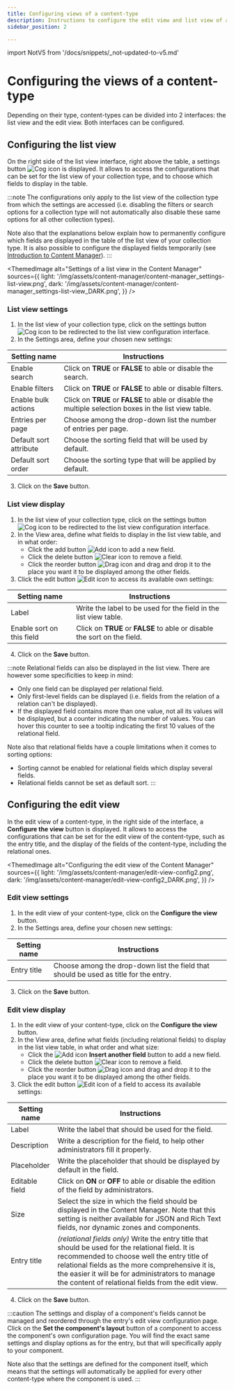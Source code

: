 ```yaml
---
title: Configuring views of a content-type
description: Instructions to configure the edit view and list view of a content-type in a Strapi application.
sidebar_position: 2

---
```


import NotV5 from '/docs/snippets/_not-updated-to-v5.md'

# Configuring the views of a content-type

<NotV5/>

Depending on their type, content-types can be divided into 2 interfaces: the list view and the edit view. Both interfaces can be configured.

## Configuring the list view

On the right side of the list view interface, right above the table, a settings button ![Cog icon](/img/assets/icons/cog.svg) is displayed. It allows to access the configurations that can be set for the list view of your collection type, and to choose which fields to display in the table.

:::note
The configurations only apply to the list view of the collection type from which the settings are accessed (i.e. disabling the filters or search options for a collection type will not automatically also disable these same options for all other collection types).
<br />

Note also that the explanations below explain how to permanently configure which fields are displayed in the table of the list view of your collection type. It is also possible to configure the displayed fields temporarily (see [Introduction to Content Manager](/user-docs/content-manager)).
:::

<ThemedImage
  alt="Settings of a list view in the Content Manager"
  sources={{
    light: '/img/assets/content-manager/content-manager_settings-list-view.png',
    dark: '/img/assets/content-manager/content-manager_settings-list-view_DARK.png',
  }}
/>

### List view settings

1. In the list view of your collection type, click on the settings button ![Cog icon](/img/assets/icons/cog.svg) to be redirected to the list view configuration interface.
2. In the Settings area, define your chosen new settings:

| Setting name           | Instructions                                                                                       |
| ---------------------- | -------------------------------------------------------------------------------------------------- |
| Enable search          | Click on **TRUE** or **FALSE** to able or disable the search.                                          |
| Enable filters         | Click on **TRUE** or **FALSE** to able or disable filters.                                             |
| Enable bulk actions    | Click on **TRUE** or **FALSE** to able or disable the multiple selection boxes in the list view table. |
| Entries per page       | Choose among the drop-down list the number of entries per page.                                    |
| Default sort attribute | Choose the sorting field that will be used by default.                                             |
| Default sort order     | Choose the sorting type that will be applied by default.                                           |

3. Click on the **Save** button.

### List view display

1. In the list view of your collection type, click on the settings button ![Cog icon](/img/assets/icons/cog.svg) to be redirected to the list view configuration interface.
2. In the View area, define what fields to display in the list view table, and in what order:
   - Click the add button ![Add icon](/img/assets/icons/add_icon.svg) to add a new field.
   - Click the delete button ![Clear icon](/img/assets/icons/clear.svg) to remove a field.
   - Click the reorder button ![Drag icon](/img/assets/icons/drag.svg) and drag and drop it to the place you want it to be displayed among the other fields.
3. Click the edit button ![Edit icon](/img/assets/icons/edit.svg) to access its available own settings:

| Setting name              | Instructions                                                              |
| ------------------------- | ------------------------------------------------------------------------- |
| Label                     | Write the label to be used for the field in the list view table.          |
| Enable sort on this field | Click on **TRUE** or **FALSE** to able or disable the sort on the field.  |

4. Click on the **Save** button.

:::note
Relational fields can also be displayed in the list view. There are however some specificities to keep in mind:

- Only one field can be displayed per relational field.
- Only first-level fields can be displayed (i.e. fields from the relation of a relation can't be displayed).
- If the displayed field contains more than one value, not all its values will be displayed, but a counter indicating the number of values. You can hover this counter to see a tooltip indicating the first 10 values of the relational field.

Note also that relational fields have a couple limitations when it comes to sorting options:

- Sorting cannot be enabled for relational fields which display several fields.
- Relational fields cannot be set as default sort.
:::

## Configuring the edit view

In the edit view of a content-type, in the right side of the interface, a **Configure the view** button is displayed. It allows to access the configurations that can be set for the edit view of the content-type, such as the entry title, and the display of the fields of the content-type, including the relational ones.

<ThemedImage
  alt="Configuring the edit view of the Content Manager"
  sources={{
    light: '/img/assets/content-manager/edit-view-config2.png',
    dark: '/img/assets/content-manager/edit-view-config2_DARK.png',
  }}
/>

### Edit view settings

1. In the edit view of your content-type, click on the **Configure the view** button.
2. In the Settings area, define your chosen new settings:

| Setting name    | Instructions                                                                          |
| --------------- | ------------------------------------------------------------------------------------- |
| Entry title     | Choose among the drop-down list the field that should be used as title for the entry. |

3. Click on the **Save** button.

### Edit view display

1. In the edit view of your content-type, click on the **Configure the view** button.
2. In the View area, define what fields (including relational fields) to display in the list view table, in what order and what size:
   - Click the ![Add icon](/img/assets/icons/add_icon.svg) **Insert another field** button to add a new field.
   - Click the delete button ![Clear icon](/img/assets/icons/clear.svg) to remove a field.
   - Click the reorder button ![Drag icon](/img/assets/icons/drag.svg) and drag and drop it to the place you want it to be displayed among the other fields.
3. Click the edit button ![Edit icon](/img/assets/icons/edit.svg) of a field to access its available settings:

| Setting name    | Instructions                                                                              |
| --------------- | ----------------------------------------------------------------------------------------- |
| Label           | Write the label that should be used for the field.                                        |
| Description     | Write a description for the field, to help other administrators fill it properly.         |
| Placeholder     | Write the placeholder that should be displayed by default in the field.                   |
| Editable field  | Click on **ON** or **OFF** to able or disable the edition of the field by administrators. |
| Size            | Select the size in which the field should be displayed in the Content Manager. Note that this setting is neither available for JSON and Rich Text fields, nor dynamic zones and components. |
| Entry title     | *(relational fields only)* Write the entry title that should be used for the relational field. It is recommended to choose well the entry title of relational fields as the more comprehensive it is, the easier it will be for administrators to manage the content of relational fields from the edit view. |

4. Click on the **Save** button.

:::caution
The settings and display of a component's fields cannot be managed and reordered through the entry's edit view configuration page. Click on the **Set the component's layout** button of a component to access the component's own configuration page. You will find the exact same settings and display options as for the entry, but that will specifically apply to your component.

Note also that the settings are defined for the component itself, which means that the settings will automatically be applied for every other content-type where the component is used.
:::
